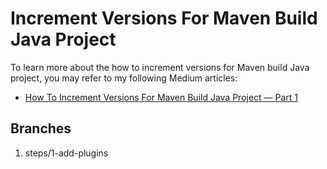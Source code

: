 # Increment Versions For Maven Build Java Project

To learn more about the how to increment versions for Maven build Java project, you may refer to my following Medium articles:
- [How To Increment Versions For Maven Build Java Project — Part 1](https://weikangchia.medium.com/how-to-increment-versions-for-the-maven-build-java-project-a7596cc501c2)

## Branches

1. steps/1-add-plugins
